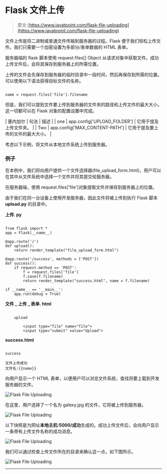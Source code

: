 # Flask 文件上传

> 原文:[https://www.javatpoint.com/flask-file-uploading](https://www.javatpoint.com/flask-file-uploading)

文件上传是将二进制或普通文件传输到服务器的过程。Flask 便于我们轻松上传文件。我们只需要一个加密设置为多部分/表单数据的 HTML 表单。

服务器端的 flask 脚本使用 request.files[] Object 从请求对象中获取文件。成功上传文件后，会将其保存到服务器上的所需位置。

上传的文件会先保存到服务器的临时目录中一段时间，然后再保存到所需的位置。可以使用以下语法获得目标文件的名称。

```

name = request.files['file'].filename

```

但是，我们可以提到文件要上传到服务器的文件夹的路径和上传文件的最大大小。这一切都可以在 Flask 对象的配置设置中完成。

| 塞内加尔 | 句法 | 描述 |
| one | app.config['UPLOAD_FOLDER'] | 它用于提及上传文件夹。 |
| Two | app.config['MAX_CONTENT-PATH'] | 它用于提及要上传的文件的最大大小。 |

考虑以下示例，将文件从本地文件系统上传到服务器。

### 例子

在本例中，我们将向用户提供一个文件选择器(file_upload_form.html)，用户可以在其中从文件系统中选择一个文件并将其提交给服务器。

在服务器端，使用 request.files['file']对象提取文件并保存到服务器上的位置。

由于我们在同一台设备上使用开发服务器，因此文件将被上传到执行 Flask 脚本 **upload.py** 的目录中。

**上传. py**

```

from flask import *
app = Flask(__name__)

@app.route('/')
def upload():
	return render_template("file_upload_form.html")

@app.route('/success', methods = ['POST'])
def success():
	if request.method == 'POST':
		f = request.files['file']
		f.save(f.filename)
		return render_template("success.html", name = f.filename)

if __name__ == '__main__':
	app.run(debug = True)

```

**文件 _ 上传 _ 表单. html**

```

	upload

		<input type="file" name="file">
		<input type="submit" value="Upload">

```

**success.html**

```

success

文件上传成功
文件名:{{name}}

```

向用户显示一个 HTML 表单，以便用户可以浏览文件系统，查找将要上载到开发服务器的文件。

![Flask File Uploading](../Images/83b4673141b99b8cef4f28dc41eac3c7.png)

在这里，用户选择了一个名为 galexy.jpg 的文件，它将被上传到服务器。

![Flask File Uploading](../Images/2a3f0079f8bdc02c6eb7acafcaf76b8c.png)

以下快照是为网址**本地主机:5000/成功**生成的。成功上传文件后，会向用户显示一条带有上传文件名称的成功消息。

![Flask File Uploading](../Images/093b9d58f141c0bd5e910be298f90aad.png)

我们可以通过检查上传文件所在的目录来确认这一点，如下图所示。

![Flask File Uploading](../Images/2879922446c18031a94fb5c1752826ee.png)

* * *